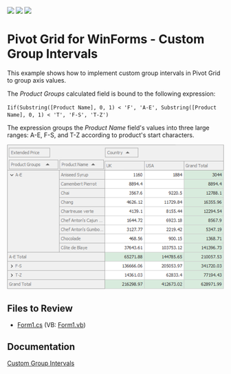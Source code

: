 <!-- default badges list -->
![](https://img.shields.io/endpoint?url=https://codecentral.devexpress.com/api/v1/VersionRange/473613874/22.1.2%2B)
[![](https://img.shields.io/badge/Open_in_DevExpress_Support_Center-FF7200?style=flat-square&logo=DevExpress&logoColor=white)](https://supportcenter.devexpress.com/ticket/details/T1077763)
[![](https://img.shields.io/badge/📖_How_to_use_DevExpress_Examples-e9f6fc?style=flat-square)](https://docs.devexpress.com/GeneralInformation/403183)
<!-- default badges end -->
# Pivot Grid for WinForms - Custom Group Intervals

This example shows how to implement custom group intervals in Pivot Grid to group axis values.

The _Product Groups_ calculated field is bound to the following expression:

`Iif(Substring([Product Name], 0, 1) < 'F', 'A-E', Substring([Product Name], 0, 1) < 'T', 'F-S', 'T-Z')`

The expression groups the _Product Name_ field's values into three large ranges: A-E, F-S, and T-Z according to product's start characters.

![pivot-custom-group-intervals](images/pivot-custom-group-intervals.png)

## Files to Review

* [Form1.cs](./CS/CustomGroupIntervals/Form1.cs) (VB: [Form1.vb](./VB/CustomGroupIntervals/Form1.vb))

## Documentation

[Custom Group Intervals](https://docs.devexpress.com/WindowsForms/1846/controls-and-libraries/pivot-grid/data-shaping/grouping#custom-group-intervals)
